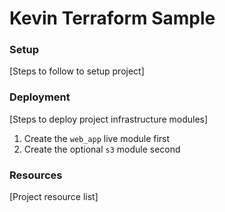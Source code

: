 # Kevin Terraform Sample

### Setup

[Steps to follow to setup project]

### Deployment

[Steps to deploy project infrastructure modules]

1. Create the `web_app` live module first
2. Create the optional `s3` module second

### Resources

[Project resource list]
